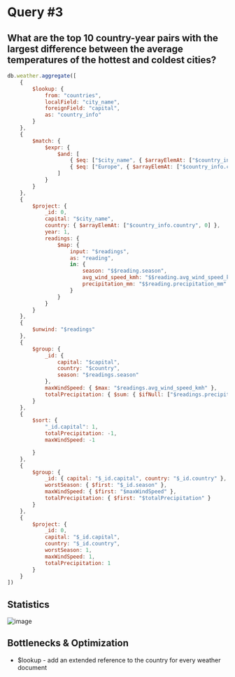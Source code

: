 
# Query #3
## What are the top 10 country-year pairs with the largest difference between the average temperatures of the hottest and coldest cities?

```javascript
db.weather.aggregate([
    {
        $lookup: {
            from: "countries",
            localField: "city_name",
            foreignField: "capital",
            as: "country_info"
        }
    },
    {
        $match: {
            $expr: {
                $and: [
                    { $eq: ["$city_name", { $arrayElemAt: ["$country_info.capital", 0] }] },
                    { $eq: ["Europe", { $arrayElemAt: ["$country_info.continent", 0] }] }
                ]
            }
        }
    },
    {
        $project: {
            _id: 0,
            capital: "$city_name",
            country: { $arrayElemAt: ["$country_info.country", 0] },
            year: 1,
            readings: {
                $map: {
                    input: "$readings",
                    as: "reading",
                    in: {
                        season: "$$reading.season",
                        avg_wind_speed_kmh: "$$reading.avg_wind_speed_kmh",
                        precipitation_mm: "$$reading.precipitation_mm"
                    }
                }
            }
        }
    },
    {
        $unwind: "$readings"
    },
    {
        $group: {
            _id: {
                capital: "$capital",
                country: "$country",
                season: "$readings.season"
            },
            maxWindSpeed: { $max: "$readings.avg_wind_speed_kmh" },
            totalPrecipitation: { $sum: { $ifNull: ["$readings.precipitation_mm", 0] } }
        }
    },
    {
        $sort: {
            "_id.capital": 1,
            totalPrecipitation: -1,
            maxWindSpeed: -1

        }
    },
    {
        $group: {
            _id: { capital: "$_id.capital", country: "$_id.country" },
            worstSeason: { $first: "$_id.season" },
            maxWindSpeed: { $first: "$maxWindSpeed" },
            totalPrecipitation: { $first: "$totalPrecipitation" }
        }
    },
    {
        $project: {
            _id: 0,
            capital: "$_id.capital",
            country: "$_id.country",
            worstSeason: 1,
            maxWindSpeed: 1,
            totalPrecipitation: 1
        }
    }
])
```

## Statistics
![image](https://github.com/nina-bu/mongo-weather/assets/116764953/8f7f504c-0b2a-4387-892f-bf28bb3520d3)

## Bottlenecks & Optimization
- $lookup - add an extended reference to the country for every weather document
